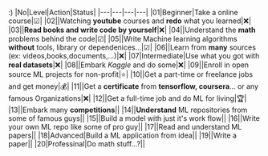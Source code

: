 :)
|No|Level|Action|Status| 
|---|---|---|---|
|01|Beginner|Take a online course|☑|
|02||Watching **youtube** courses and **redo**  what you learned|❌|
|03||**Read books and write code by yourself**|❌|
|04||Understand the **math** problems behind the code|☑|
|05||Write Machine learning algorithms **without** tools, library or dependenices...|☑|
|06||Learn from **many** sources (ex: videos,books,documents,...)|❌|
|07|Intermediate|Use what you got with **real datasets**|❌|
|08||Embark *Kaggle* and do some|❌|
|09||Enroll in open source ML projects for non-profit|⭐|
|10||Get a part-time or freelance jobs and get money|💰|
|11||Get a **certificate** from **tensorflow, coursera**... or any famous Organizations|❌|
|12||Get a full-time job and do ML for living|🏆|
|13||Embark many **competitions**||
|14||**Understand** ML repositories from some of famous guys||
|15||Build a model with just it's work flow||
|16||Write your own ML repo like some of pro guy||
|17||Read and understand ML papers||
|18|Advanced|Build a ML application from idea||
|19||Write a paper||
|20|Professinal|Do math stuff...?||

